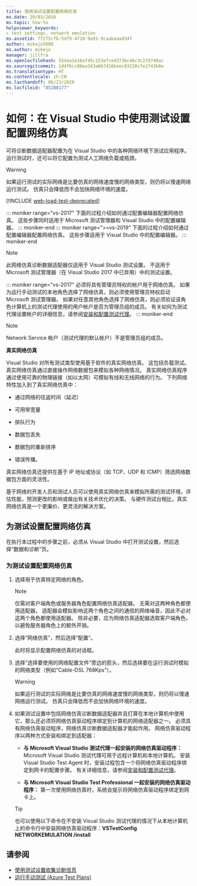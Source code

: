 ```yaml
---
title: 使用测试设置配置网络仿真
ms.date: 10/03/2016
ms.topic: how-to
helpviewer_keywords:
- test settings, network emulation
ms.assetid: ff275cfb-5df9-4710-9a91-9caabaaad34f
author: mikejo5000
ms.author: mikejo
manager: jillfra
ms.openlocfilehash: 55daa1e16af45c153efced3736c46c3c27d748ac
ms.sourcegitcommit: 1d4f6cc80ea343a667d16beec03220cfe1f43b8e
ms.translationtype: HT
ms.contentlocale: zh-CN
ms.lasthandoff: 06/23/2020
ms.locfileid: "85288177"
---
```

# <a name="how-to-configure-network-emulation-using-test-settings-in-visual-studio"></a>如何：在 Visual Studio 中使用测试设置配置网络仿真

可将诊断数据适配器配置为在 Visual Studio 中的各种网络环境下测试应用程序。 运行测试时，还可以将它配置为测试人工网络负载或瓶颈。

> [!WARNING]
> 如果运行测试的实际网络是比要仿真的网络速度慢的网络类型，则仍将以慢速网络运行测试。 仿真只会降低而不会加快网络环境的速度。

[!INCLUDE [web-load-test-deprecated](includes/web-load-test-deprecated.md)]

::: moniker range="vs-2017"
下面的过程介绍如何通过配置编辑器配置网络仿真。 这些步骤同时适用于 Microsoft 测试管理器和 Visual Studio 中的配置编辑器。
::: moniker-end
::: moniker range=">=vs-2019"
下面的过程介绍如何通过配置编辑器配置网络仿真。 这些步骤适用于 Visual Studio 中的配置编辑器。
::: moniker-end

> [!NOTE]
> 此网络仿真诊断数据适配器仅适用于 Visual Studio 测试设置。 不适用于 Microsoft 测试管理器（在 Visual Studio 2017 中已弃用）中的测试设置。

::: moniker range="vs-2017"
必须将具有管理员特权的帐户用于网络仿真。 如果为运行手动测试的本地角色选择了网络仿真，则必须使用管理员特权启动 Microsoft 测试管理器。 如果对任意其他角色选择了网络仿真，则必须验证该角色计算机上的测试代理使用的用户帐户是否为管理员组的成员。 有关如何为测试代理设置帐户的详细信息，请参阅[安装和配置测试代理](../test/lab-management/install-configure-test-agents.md)。
::: moniker-end

> [!NOTE]
> Network Service 帐户（测试代理的默认帐户）不是管理员组的成员。

**真实网络仿真**

Visual Studio 对所有测试类型使用基于软件的真实网络仿真。 这包括负载测试。 真实网络仿真通过直接操作网络数据包来模拟各种网络情况。 真实网络仿真程序通过使用可靠的物理链接（如以太网）可模拟有线和无线网络的行为。 下列网络特性加入到了真实网络仿真中：

- 通过网络的往返时间（延迟）

- 可用带宽量

- 排队行为

- 数据包丢失

- 数据包的重新排序

- 错误传播。

真实网络仿真还提供在基于 IP 地址或协议（如 TCP、UDP 和 ICMP）筛选网络数据包方面的灵活性。

基于网络的开发人员和测试人员可以使用真实网络仿真来模拟所需的测试环境，评估性能，预测更改的影响或做出有关技术优化的决策。 与硬件测试台相比，真实网络仿真是一个更廉价、更灵活的解决方案。

## <a name="configure-network-emulation-for-your-test-settings"></a>为测试设置配置网络仿真

在执行本过程中的步骤之前，必须从 Visual Studio 中打开测试设置，然后选择“数据和诊断”页。 

### <a name="to-configure-network-emulation-for-your-test-settings"></a>为测试设置配置网络仿真

1. 选择用于仿真特定网络的角色。

    > [!NOTE]
    > 仅需对客户端角色或服务器角色配置网络仿真适配器。 无需对这两种角色都使用适配器。 适配器会模拟影响这两个角色之间的通信的网络噪音，因此不必对这两个角色都使用适配器。 除非必要，应为网络仿真适配器选取客户端角色，以避免服务器角色上的额外开销。

2. 选择“网络仿真”，然后选择“配置”。  

     此时将显示配置网络仿真的对话框。

3. 选择“选择要使用的网络配置文件”旁边的箭头，然后选择要在运行测试时模拟的网络类型（例如“Cable-DSL 768Kps”）。  

    > [!WARNING]
    > 如果运行测试的实际网络是比要仿真的网络速度慢的网络类型，则仍将以慢速网络运行测试。 仿真只会降低而不会加快网络环境的速度。

4. 如果测试设置中包括网络仿真诊断数据适配器并且打算在本地计算机中使用它，那么还必须将网络仿真驱动程序绑定到计算机的网络适配器之一。 必须具有网络仿真驱动程序，网络仿真诊断数据适配器才能起作用。 网络仿真驱动程序以两种方式安装和绑定到适配器：

    - **与 Microsoft Visual Studio 测试代理一起安装的网络仿真驱动程序：** Microsoft Visual Studio 测试代理可用于远程计算机和本地计算机。 安装 Visual Studio Test Agent 时，安装过程包含一个将网络仿真驱动程序绑定到网卡的配置步骤。 有关详细信息，请参阅[安装和配置测试代理](../test/lab-management/install-configure-test-agents.md)。

    - **与 Microsoft Visual Studio Test Professional 一起安装的网络仿真驱动程序：** 第一次使用网络仿真时，系统会提示将网络仿真驱动程序绑定到网卡上。

    > [!TIP]
    > 也可以使用以下命令在不安装 Visual Studio 测试代理的情况下从本地计算机上的命令行中安装网络仿真驱动程序：**VSTestConfig NETWORKEMULATION /install**

## <a name="see-also"></a>请参阅

- [使用测试设置收集诊断信息](../test/collect-diagnostic-information-using-test-settings.md)
- [运行手动测试 (Azure Test Plans)](/azure/devops/test/run-manual-tests?view=vsts)
